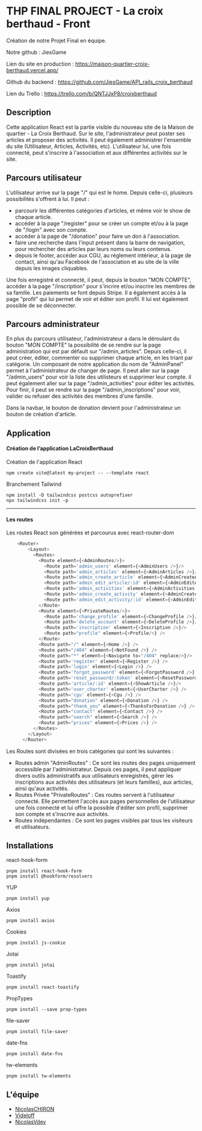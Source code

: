 
# THP FINAL PROJECT - La croix berthaud - Front

Création de notre Projet Final en équipe.

Notre github : JiesGame

Lien du site en production : https://maison-quartier-croix-berthaud.vercel.app/

Github du backend : https://github.com/JiesGame/API_rails_croix_berthaud

Lien du Trello : https://trello.com/b/QNTJJxP8/croixberthaud




## Description

Cette application React est la partie visible du nouveau site de la Maison de quartier - La Croix Berthaud.
Sur le site, l'administrateur peut poster ses articles et proposer des activités. Il peut également administrer l'ensemble du site (Utilisateur, Articles, Activités, etc).
L'utilisateur lui, une fois connecté, peut s'inscrire à l'association et aux différentes activités sur le site.
## Parcours utilisateur
L'utilisateur arrive sur la page "/" qui est le home. Depuis celle-ci, plusieurs possibilités s'offrent à lui. Il peut :

- parcourir les différentes catégories d'articles, et même voir le show de chaque article.
- accéder à la page "/register" pour se créer un compte et/ou à la page de "/login" avec son compte.
- accéder à la page de "/donation" pour faire un don à l'association.
- faire une recherche dans l'input présent dans la barre de navigation, pour rechercher des articles par leurs noms ou leurs contenus.
- depuis le footer, accéder aux CGU, au réglement intérieur, à la page de contact, ainsi qu'au Facebook de l'association et au site de la ville depuis les images cliquables.

Une fois enregistré et connecté, il peut, depuis le bouton "MON COMPTE", accéder à la page "/inscription" pour s'incrire et/ou inscrire les membres de sa famille. Les paiements se font depuis Stripe.
Il a également accès à la page "profil" qui lui permet de voir et éditer son profil. Il lui est également possible de se déconnecter.
## Parcours administrateur

En plus du parcours utilisateur, l'administrateur a dans le déroulant du bouton "MON COMPTE" la possibilité de se rendre sur la page administration qui est par défault sur "/admin_articles". Depuis celle-ci, il peut créer, éditer, commenter ou supprimer chaque article, en les triant par catégorie.
Un composant de notre application du nom de "AdminPanel" permet à l'administrateur de changer de page.
Il peut aller sur la page "/admin_users" pour voir la liste des utilisteurs et supprimer leur compte.
il peut également aller sur la page "/admin_activities" pour éditer les activités.
    Pour finir, il peut se rendre sur la page "/admin_inscriptions" pour voir, valider ou refuser des activités des membres d'une famille.

Dans la navbar, le bouton de donation devient pour l'administrateur un bouton de création d'article.
## Application

#### Création de l’application LaCroixBerthaud

Création de l'application React
```
npm create vite@latest my-project -- --template react
```
Branchement Tailwind
```
npm install -D tailwindcss postcss autoprefixer
npx tailwindcss init -p
```

---
#### Les routes

Les routes React son générées et parcourus avec react-router-dom

```javascript
    <Router>
        <Layout>
          <Routes>
            <Route element={<AdminRoutes/>}>
              <Route path='admin_users' element={<AdminUsers />}/>
              <Route path='admin_articles' element={<AdminArticles />}/>
              <Route path='admin_create_article' element={<AdminCreateArticle />}/>
              <Route path='admin_edit_article/:id' element={<AdminEditArticle />}/>
              <Route path='admin_activities' element={<AdminActivities />}/>
              <Route path='admin_create_activity' element={<AdminCreateActivity />}/>
              <Route path='admin_edit_activity/:id' element={<AdminEditActivity />}/>
            </Route>
            <Route element={<PrivateRoutes/>}>
              <Route path='change_profile' element={<ChangeProfile />}/>
              <Route path='delete_account' element={<DeleteProfile />}/>
              <Route path='inscription' element={<Inscription />}/>
              <Route path="profile" element={<Profile/>} />
            </Route>
            <Route path="/" element={<Home />} />
            <Route path="/404" element={<NotFound />} />
            <Route path="*" element={<Navigate to="/404" replace/>}/>
            <Route path='register' element={<Register />} />
            <Route path='login' element={<Login />} />
            <Route path='forgot_password' element={<ForgotPassword />} />
            <Route path='reset_password/:token' element={<ResetPassword />} />
            <Route path='article/:id' element={<ShowArticle />}/>
            <Route path='user_charter' element={<UserCharter />} />
            <Route path='cgu' element={<Cgu />} />
            <Route path="donation" element={<Donation />} />
            <Route path="thank_you" element={<ThanksForDonation />} />
            <Route path="contact" element={<Contact />} />
            <Route path="search" element={<Search />} />
            <Route path="prices" element={<Prices />} />
          </Routes>
        </Layout>
      </Router>
```
Les Routes sont divisées en trois catégories qui sont les suivantes :
- Routes admin "AdminRoutes" : Ce sont les routes des pages uniquement accessible par l'administrateur. Depuis ces pages, il peut appliquer divers outils administratifs aux utilisateurs enregistrés, gérer les inscriptions aux activités des utilisateurs (et leurs familles), aux articles, ainsi qu'aux activités.
- Routes Privée "PrivateRoutes" : Ces routes servent à l'utilisateur connecté. Elle permettent l'accès aux pages personnelles de l'utilisateur une fois connecté et lui offre la possible d'éditer son profil, supprimer son compte et s'inscrire aux activités.
- Routes indépendantes : Ce sont les pages visibles par tous les visiteurs et utilisateurs.


## Installations

react-hook-form
```
pnpm install react-hook-form
pnpm install @hookform/resolvers
```
YUP
```
pnpm install yup
```
Axios
```
pnpm install axios
```
Cookies
```
pnpm install js-cookie
```
Jotai
```
pnpm install jotai
```
Toastify
```
pnpm install react-toastify
```
PropTypes
```
pnpm install --save prop-types
```
file-saver
```
pnpm install file-saver
```
date-fns
```
pnpm install date-fns
```
tw-elements
```
pnpm install tw-elements
```
## L'équipe

- [NicolasCHIRON](https://github.com/NicolasCHIRON)
- [Videloff](https://github.com/Videloff)
- [NicolasVdev](https://github.com/NicolasVdev)
